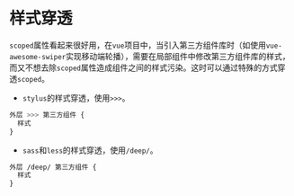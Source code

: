 # 样式穿透

`scoped`属性看起来很好用，在`vue`项目中，当引入第三方组件库时（如使用`vue-awesome-swiper`实现移动端轮播），需要在局部组件中修改第三方组件库的样式，而又不想去除`scoped`属性造成组件之间的样式污染。这时可以通过特殊的方式穿透`scoped`。

- `stylus`的样式穿透，使用`>>>`。

```css
外层 >>> 第三方组件 {
  样式
}
```

- `sass`和`less`的样式穿透，使用`/deep/`。

```css
外层 /deep/ 第三方组件 {
  样式
}
```
